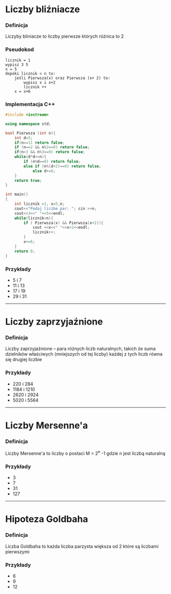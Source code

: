 # Liczby bliźniacze
###  Definicja
Liczyby bliniacze to liczby pierwsze których różnica to 2
### Pseudokod 
    licznik = 1
    wypisz 3 5
    x = 5
    dopóki licznik < n to:
        jeśli Pierwsza(x) oraz Pierwsza (x+ 2) to:
            wypisz x i x+2
            licznik ++
        x = x+6
### Implementacja C++
```cpp
#include <iostream>

using namespace std;

bool Pierwsza (int n){
    int d=5;
    if(n==1) return false;
    if (n==2 && n%2==0) return false;
    if(n>3 && n%3==0) return false;
    while(d*d<=n){
        if (n%d==0) return false;
        else if (n%(d+2)==0) return false;
            else d+=6;
    }
    return true;
}

int main()
{
    int licznik =1, x=5,n;
    cout<<"Podaj liczbe par: "; cin >>n;
    cout<<3<<" "<<5<<endl;
    while(licznik<n){
        if ( Pierwsza(x) && Pierwsza(x+2)){
            cout <<x<<" "<<x+2<<endl;
            licznik++;
        }
        x+=6;
    }
    return 0;
}
```
### Przykłady
- 5 i 7
- 11 i 13
- 17 i 19
- 29 i 31

------------

# Liczby zaprzyjaźnione
### Definicja 
Liczby zaprzyjaźnione – para różnych liczb naturalnych, takich że suma dzielników właściwych (mniejszych od tej liczby) każdej z tych liczb równa się drugiej liczbie
### Przykłady
- 220 i 284
- 1184 i 1210
- 2620 i 2924
- 5020 i 5564
------------
# Liczby Mersenne'a

### Definicja 
Liczby Mersenne'a to liczby o postaci M = 2<sup>n</sup> -1 gdzie n jest liczbą naturalną 
### Przykłady 
- 3
- 7
- 31
- 127


------------


# Hipoteza Goldbaha

### Definicja 

Liczba Goldbaha to każda liczba parzysta większa od 2 które są liczbami pierwszymi

### Przykłady 
- 6
- 9
- 12

